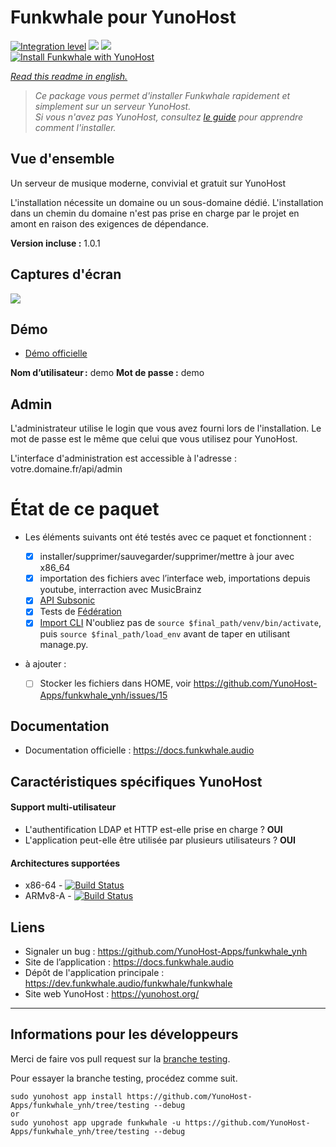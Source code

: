 # Funkwhale pour YunoHost

[![Integration level](https://dash.yunohost.org/integration/funkwhale.svg)](https://dash.yunohost.org/appci/app/funkwhale) ![](https://ci-apps.yunohost.org/ci/badges/funkwhale.status.svg) ![](https://ci-apps.yunohost.org/ci/badges/funkwhale.maintain.svg)   
[![Install Funkwhale with YunoHost](https://install-app.yunohost.org/install-with-yunohost.png)](https://install-app.yunohost.org/?app=funkwhale)

*[Read this readme in english.](./README.md)* 

> *Ce package vous permet d'installer Funkwhale rapidement et simplement sur un serveur YunoHost.  
Si vous n'avez pas YunoHost, consultez [le guide](https://yunohost.org/#/install) pour apprendre comment l'installer.*

## Vue d'ensemble
Un serveur de musique moderne, convivial et gratuit sur YunoHost

L'installation nécessite un domaine ou un sous-domaine dédié. L'installation dans un chemin du domaine n'est pas prise en charge par le projet en amont en raison des exigences de dépendance.

**Version incluse :** 1.0.1

## Captures d'écran

![](https://funkwhale.audio/img/desktop.5e79eb16.jpg)

## Démo

* [Démo officielle](https://demo.funkwhale.audio)

**Nom d’utilisateur :** demo  **Mot de passe :** demo

## Admin

L'administrateur utilise le login que vous avez fourni lors de l'installation. Le mot de passe est le même que celui que vous utilisez pour YunoHost.

L'interface d'administration est accessible à l'adresse : votre.domaine.fr/api/admin

# État de ce paquet

* Les éléments suivants ont été testés avec ce paquet et fonctionnent :

  * [x] installer/supprimer/sauvegarder/supprimer/mettre à jour avec x86_64
  * [x] importation des fichiers avec l’interface web, importations depuis youtube, interraction avec MusicBrainz
  * [x] [API Subsonic](https://docs.funkwhale.audio/users/apps.html)
  * [x]  Tests de [Fédération](https://docs.funkwhale.audio/federation.html)
  * [x] [Import CLI](https://docs.funkwhale.audio/importing-music.html#from-music-directory-on-the-server) N'oubliez pas de `source $final_path/venv/bin/activate`, puis `source $final_path/load_env` avant de taper en utilisant manage.py. 

* à ajouter :
  * [ ] Stocker les fichiers dans HOME, voir https://github.com/YunoHost-Apps/funkwhale_ynh/issues/15

## Documentation

 * Documentation officielle : https://docs.funkwhale.audio

## Caractéristiques spécifiques YunoHost

#### Support multi-utilisateur

* L'authentification LDAP et HTTP est-elle prise en charge ? **OUI**
* L'application peut-elle être utilisée par plusieurs utilisateurs ? **OUI**

#### Architectures supportées

* x86-64 - [![Build Status](https://ci-apps.yunohost.org/ci/logs/funkwhale%20%28Apps%29.svg)](https://ci-apps.yunohost.org/ci/apps/funkwhale/)
* ARMv8-A - [![Build Status](https://ci-apps-arm.yunohost.org/ci/logs/funkwhale%20%28Apps%29.svg)](https://ci-apps-arm.yunohost.org/ci/apps/funkwhale/)

## Liens

 * Signaler un bug : https://github.com/YunoHost-Apps/funkwhale_ynh
 * Site de l’application : https://docs.funkwhale.audio
 * Dépôt de l'application principale : https://dev.funkwhale.audio/funkwhale/funkwhale
 * Site web YunoHost : https://yunohost.org/

---

## Informations pour les développeurs

Merci de faire vos pull request sur la [branche testing](https://github.com/YunoHost-Apps/funkwhale_ynh/tree/testing).

Pour essayer la branche testing, procédez comme suit.
```
sudo yunohost app install https://github.com/YunoHost-Apps/funkwhale_ynh/tree/testing --debug
or
sudo yunohost app upgrade funkwhale -u https://github.com/YunoHost-Apps/funkwhale_ynh/tree/testing --debug
```
